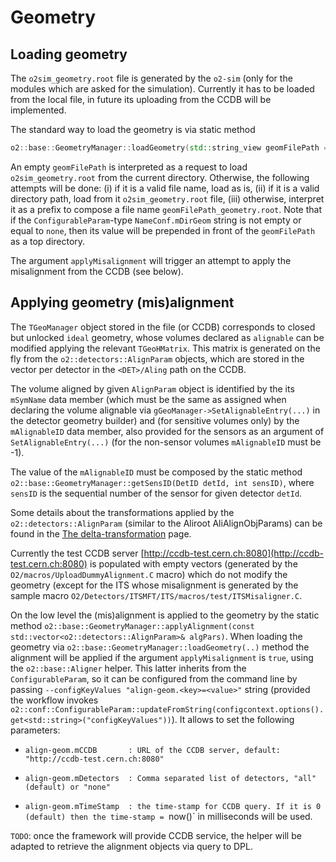 <!-- doxy
\page refDetectorsBase Detectors base support
/doxy -->

# Geometry

## Loading geometry

The `o2sim_geometry.root` file is generated by the `o2-sim` (only for the modules which are asked for the simulation). Currently it has to be loaded from the local file, in future its uploading from the CCDB will be implemented.

The standard way to load the geometry is via static method
```cpp
o2::base::GeometryManager::loadGeometry(std::string_view geomFilePath = "", bool applyMisalignment = true);
```

An empty `geomFilePath` is interpreted as a request to load `o2sim_geometry.root` from the current directory.
Otherwise, the following attempts will be done: (i) if it is a valid file name, load as is,
(ii) if it is a valid directory path, load from it `o2sim_geometry.root` file, (iii) otherwise, interpret it as a prefix
to compose a file name `geomFilePath_geometry.root`. Note that if the `ConfigurableParam`-type `NameConf.mDirGeom` string is not empty or equal to `none`, then its value will be prepended
in front of the `geomFilePath` as a top directory.

The argument `applyMisalignment` will trigger an attempt to apply the misalignment from the CCDB (see below).

## Applying geometry (mis)alignment

The `TGeoManager` object stored in the file (or CCDB) corresponds to closed but unlocked `ideal` geometry, whose volumes declared as `alignable` can be modified applying the relevant `TGeoHMatrix`.
This matrix is generated on the fly from the `o2::detectors::AlignParam` objects, which are stored in the vector per detector in the `<DET>/Aling` path on the CCDB.

The volume aligned by given `AlignParam` object is identified by the its `mSymName` data member (which must be the same as assigned when declaring the volume alignable via
`gGeoManager->SetAlignableEntry(...)` in the detector geometry builder) and (for sensitive volumes only) by the `mAlignableID` data member, also provided for the sensors as an argument of
`SetAlignableEntry(...)` (for the non-sensor volumes `mAlignableID` must be -1).

The value of the `mAlignableID` must be composed by the static method
`o2::base::GeometryManager::getSensID(DetID detId, int sensID)`, where `sensID` is the sequential number of the sensor for given detector `detId`.

Some details about the transformations applied by the `o2::detectors::AlignParam` (similar to the Aliroot AliAlignObjParams) can be found in the [The delta-transformation](https://alice-offline.web.cern.ch/Activities/Alignment/deltatr.html) page.

Currently the test CCDB server [http://ccdb-test.cern.ch:8080](http://ccdb-test.cern.ch:8080) is populated with empty vectors (generated by the `O2/macros/UploadDummyAlignment.C` macro) which do not modify the geometry
(except for the ITS whose misalignment is generated by the sample macro `O2/Detectors/ITSMFT/ITS/macros/test/ITSMisaligner.C`.

On the low level the (mis)alignment is applied to the geometry by the static method `o2::base::GeometryManager::applyAlignment(const std::vector<o2::detectors::AlignParam>& algPars)`.
When loading the geometry via `o2::base::GeometryManager::loadGeometry(..)` method the alignment will be applied if the argument `applyMisalignment` is `true`, using the
`o2::base::Aligner` helper. This latter inherits from the `ConfigurableParam`, so it can be configured from the command line by passing `--configKeyValues "align-geom.<key>=<value>"` string (provided the workflow invokes `o2::conf::ConfigurableParam::updateFromString(configcontext.options().get<std::string>("configKeyValues"))`).
It allows to set the following parameters:

*   `align-geom.mCCDB       : URL of the CCDB server, default: "http://ccdb-test.cern.ch:8080"`

*   `align-geom.mDetectors  : Comma separated list of detectors, "all"(default) or "none"`

*   `align-geom.mTimeStamp  : the time-stamp for CCDB query. If it is 0 (default) then the time-stamp = `now()` in milliseconds will be used.

`TODO`: once the framework will provide CCDB service, the helper will be adapted to retrieve the alignment objects via query to DPL.

